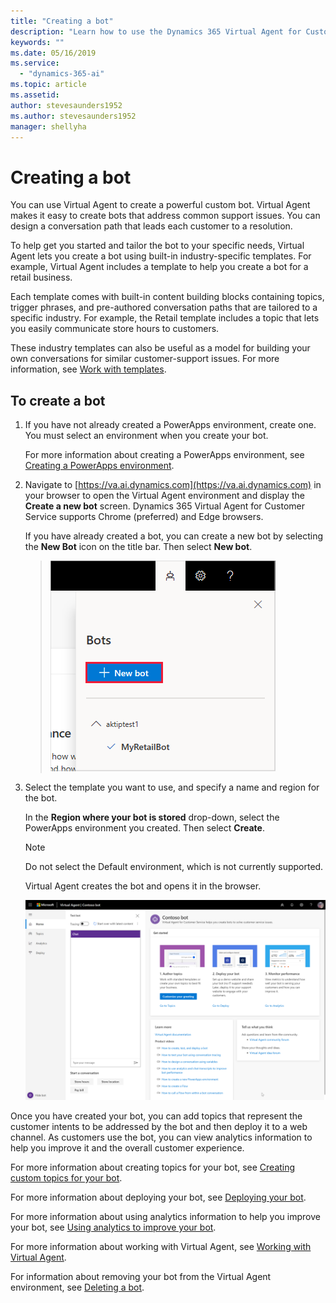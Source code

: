 ```yaml
---
title: "Creating a bot"
description: "Learn how to use the Dynamics 365 Virtual Agent for Customer Service to create a bot."
keywords: ""
ms.date: 05/16/2019
ms.service:
  - "dynamics-365-ai"
ms.topic: article
ms.assetid: 
author: stevesaunders1952
ms.author: stevesaunders1952
manager: shellyha
---
```


# Creating a bot

You can use Virtual Agent to create a powerful custom bot. Virtual Agent makes it easy to create bots that address common support issues. You can design a conversation path that leads each customer to a resolution.

To help get you started and tailor the bot to your specific needs, Virtual Agent lets you create a bot using built-in industry-specific templates. For example, Virtual Agent includes a template to help you create a bot for a retail business.

Each template comes with built-in content building blocks containing topics, trigger phrases, and pre-authored conversation paths that are tailored to a specific industry. For example, the Retail template includes a topic that lets you easily communicate store hours to customers.

These industry templates can also be useful as a model for building your own conversations for similar customer-support issues. For more information, see [Work with templates](how-to-templates.md).

## To create a bot

1. If you have not already created a PowerApps environment, create one. You must select an environment when you create your bot.

    For more information about creating a PowerApps environment, see [Creating a PowerApps environment](getting-started-new-environment.md).

2. Navigate to [https://va.ai.dynamics.com](https://va.ai.dynamics.com) in your browser to open the Virtual Agent environment and display the **Create a new bot** screen. Dynamics 365 Virtual Agent for Customer Service supports Chrome (preferred) and Edge browsers.

    If you have already created a bot, you can create a new bot by selecting the **New Bot** icon on the title bar. Then select **New bot**.

   > ![New bot icon](media/new-bot-icon.png)

3. Select the template you want to use, and specify a name and region for the bot.

    In the **Region where your bot is stored** drop-down, select the PowerApps environment you created. Then select **Create**.

    > [!NOTE]
    > Do not select the Default environment, which is not currently supported.

    Virtual Agent creates the bot and opens it in the browser.

   ![Open bot](media/open-bot.png)

Once you have created your bot, you can add topics that represent the customer intents to be addressed by the bot and then deploy it to a web channel. As customers use the bot, you can view analytics information to help you improve it and the overall customer experience.

For more information about creating topics for your bot, see [Creating custom topics for your bot](getting-started-create-topics.md).

For more information about deploying your bot, see [Deploying your bot](getting-started-deploy.md).

For more information about using analytics information to help you improve your bot, see [Using analytics to improve your bot](getting-started-analytics.md).

For more information about working with Virtual Agent, see [Working with Virtual Agent](getting-started-bot-designer.md).

For information about removing your bot from the Virtual Agent environment, see [Deleting a bot](getting-started-delete-bot.md).
